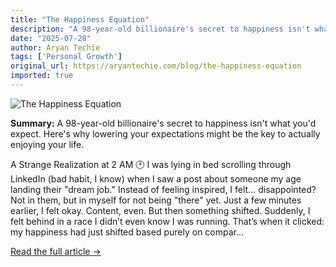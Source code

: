 ```yaml
---
title: "The Happiness Equation"
description: "A 98-year-old billionaire's secret to happiness isn't what you'd expect. Here's why lowering your expectations might be the key to actually enjoying your life."
date: "2025-07-28"
author: Aryan Techie
tags: ['Personal Growth']
original_url: https://aryantechie.com/blog/the-happiness-equation
imported: true
---
```


![The Happiness Equation](https://aryantechie.com/images/covers/2-expectations.jpg)

**Summary:** A 98-year-old billionaire's secret to happiness isn't what you'd expect. Here's why lowering your expectations might be the key to actually enjoying your life.

A Strange Realization at 2 AM 🕑 I was lying in bed scrolling through LinkedIn (bad habit, I know) when I saw a post about someone my age landing their "dream job." Instead of feeling inspired, I felt... disappointed? Not in them, but in myself for not being "there" yet. Just a few minutes earlier, I felt okay. Content, even. But then something shifted. Suddenly, I felt behind in a race I didn’t even know I was running. That’s when it clicked: my happiness had just shifted based purely on compar...

[Read the full article →](https://aryantechie.com/blog/the-happiness-equation)
